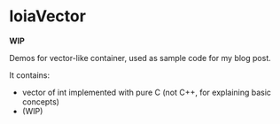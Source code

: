 # loiaVector

**WIP**

Demos for vector-like container, used as sample code for my blog post. 

It contains:
* vector of int implemented with pure C (not C++, for explaining basic concepts)
* (WIP)